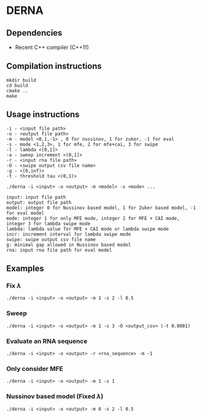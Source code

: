 # DERNA

## Dependencies

* Recent C++ compiler (C++11)

## Compilation instructions

```
mkdir build
cd build
cmake ..
make
```

## Usage instructions

```
-i - <input file path>
-o - <output file path>
-m - model <0,1,-1> , 0 for nussinov, 1 for zuker, -1 for eval
-s - mode <1,2,3>, 1 for mfe, 2 for mfe+cai, 3 for swipe
-l - lambda <[0,1]>
-a - sweep increment <(0,1]>
-r - <input rna file path>
-O - <swipe output csv file name>
-g - <[0,inf)>
-t - threshold tau <(0,1)>
```

```
./derna -i <input> -o <output> -m <model> -s <mode> ...
```

```
input: input file path 
output: output file path 
model: integer 0 for Nussinov based model, 1 for Zuker based model, -1 for eval model 
mode: integer 1 for only MFE mode, integer 2 for MFE + CAI mode, integer 3 for lambda swipe mode 
lambda: lambda value for MFE + CAI mode or lambda swipe mode 
incr: increment interval for lambda swipe mode 
swipe: swipe output csv file name 
g: minimal gap allowed in Nussinov based model 
rna: input rna file path for eval model
```


## Examples

### Fix $\lambda$ 

`./derna -i <input> -o <output> -m 1 -s 2 -l 0.5`

### Sweep 

`./derna -i <input> -o <output> -m 1 -s 3 -O <output_csv> (-t 0.0001)`

### Evaluate an RNA sequence

`./derna -i <input> -o <output> -r <rna_sequence> -m -1`

### Only consider MFE

`./derna -i <input> -o <output> -m 1 -s 1`

### Nussinov based model (Fixed $\lambda$)

`./derna -i <input> -o <output> -m 0 -s 2 -l 0.5`

